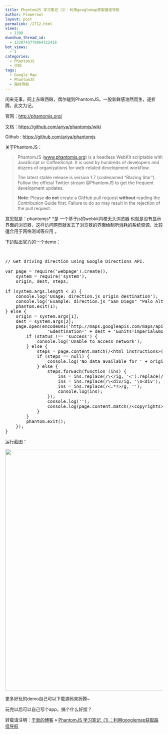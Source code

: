 ```yaml
---
title: PhantomJS 学习笔记（1）：利用googlemap获取路径导航
author: Flowerowl
layout: post
permalink: /2712.html
views:
  - 1398
duoshuo_thread_id:
  - 1220743779864322418
bot_views:
  - 1
categories:
  - PhantomJS
  - 代码
tags:
  - Google Map
  - PhantomJS
  - 路径导航
---
```

闲来无事，网上东瞅西瞅，偶尔碰到PhantomJS，一股新鲜感油然而生，遂折腾，此文为记。

官网：http://phantomjs.org/

文档：https://github.com/ariya/phantomjs/wiki

Github : https://github.com/ariya/phantomjs

关于PhantomJS：

> PhantomJS (<a href="http://phantomjs.org" target="_blank">www.phantomjs.org</a>) is a headless WebKit scriptable with JavaScript or CoffeeScript. It is used by hundreds of developers and dozens of organizations for web-related development workflow.
> 
> The latest stable release is version 1.7 (codenamed &#8220;Blazing Star&#8221;). Follow the official Twitter stream @PhantomJS to get the frequent development updates.
> 
> **Note**: Please **do not** create a GitHub pull request **without** reading the Contribution Guide first. Failure to do so may result in the rejection of the pull request.

意思就是：phantomjs* *是 一个基于js的webkit内核无头浏览器 也就是没有显示界面的浏览器，这样访问网页就省去了浏览器的界面绘制所消耗的系统资源，比较适合用于网络测试等应用 。

下边贴出官方的一个demo：

&nbsp;

<pre class="lang:default decode:true">// Get driving direction using Google Directions API.

var page = require('webpage').create(),
    system = require('system'),
    origin, dest, steps;

if (system.args.length &lt; 3) {
    console.log('Usage: direction.js origin destination');
    console.log('Example: direction.js "San Diego" "Palo Alto"');
    phantom.exit(1);
} else {
    origin = system.args[1];
    dest = system.args[2];
    page.open(encodeURI('http://maps.googleapis.com/maps/api/directions/xml?origin=' + origin +
                '&destination=' + dest + '&units=imperial&mode=driving&sensor=false'), function (status) {
        if (status !== 'success') {
            console.log('Unable to access network');
        } else {
            steps = page.content.match(/&lt;html_instructions&gt;(.*)&lt;\/html_instructions&gt;/ig);
            if (steps == null) {
                console.log('No data available for ' + origin + ' to ' + dest);
            } else {
                steps.forEach(function (ins) {
                    ins = ins.replace(/\&lt;/ig, '&lt;').replace(/\&gt;/ig, '&gt;');
                    ins = ins.replace(/\&lt;div/ig, '\n&lt;div');
                    ins = ins.replace(/&lt;.*?&gt;/g, '');
                    console.log(ins);
                });
                console.log('');
                console.log(page.content.match(/&lt;copyrights&gt;.*&lt;\/copyrights&gt;/ig).join('').replace(/&lt;.*?&gt;/g, ''));
            }
        }
        phantom.exit();
    });
}</pre>

运行截图：

[<img class="alignnone size-full wp-image-2713" title="phantomjs" src="http://lazynight.me/wp-content/uploads/2012/11/phantomjs.jpg" alt="" width="550" height="774" />][1]

更多好玩的demo自己可以下载源码来折腾~

玩完以后可以自己写个app，搞个什么好捏？

转载请注明：[于哲的博客][2] &raquo; [PhantomJS 学习笔记（1）：利用googlemap获取路径导航][3]

 [1]: http://lazynight.me/wp-content/uploads/2012/11/phantomjs.jpg
 [2]: http://localhost/wordpress
 [3]: http://localhost/wordpress/2712.html